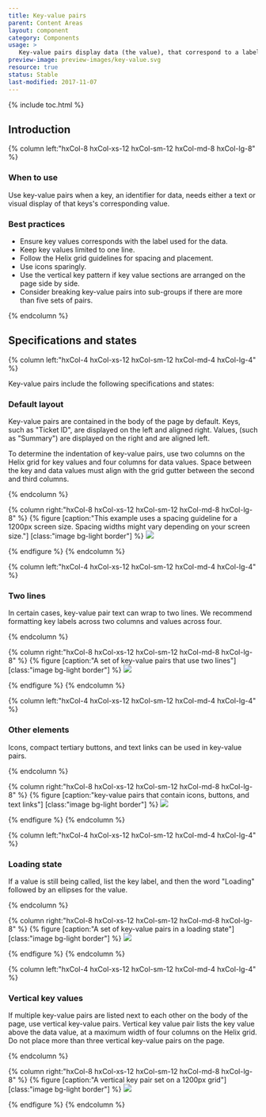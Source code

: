 ```yaml
---
title: Key-value pairs
parent: Content Areas
layout: component
category: Components
usage: >
   Key-value pairs display data (the value), that correspond to a label (the key). Color and alignment of key-value pairs allow the user to scan the page quickly for relevant data.
preview-image: preview-images/key-value.svg
resource: true
status: Stable
last-modified: 2017-11-07
---
```


{% include toc.html %}

## Introduction

<div class="hxRow">

{% column left:"hxCol-8 hxCol-xs-12 hxCol-sm-12 hxCol-md-8 hxCol-lg-8" %}

### When to use

Use key-value pairs when a key, an identifier for data, needs either a text or visual display of that keys's corresponding value.

### Best practices

- Ensure key values corresponds with the label used for the data.
- Keep key values limited to one line.
- Follow the Helix grid guidelines for spacing and placement.
- Use icons sparingly.
- Use the vertical key pattern if key value sections are arranged on the page side by side.
- Consider breaking key-value pairs into sub-groups if there are more than five sets of pairs.

{% endcolumn %}
</div>

## Specifications and states

<div class="hxRow">
{% column left:"hxCol-4 hxCol-xs-12 hxCol-sm-12 hxCol-md-4 hxCol-lg-4" %}

Key-value pairs include the following specifications and states:

### Default layout

Key-value pairs are contained in the body of the page by default. Keys, such as "Ticket ID", are displayed on the left and aligned right. Values, (such as "Summary") are displayed on the right and are aligned left.

To determine the indentation of key-value pairs, use two columns on the Helix grid for key values and four columns for data values. Space between the key and data values must align with the grid gutter between the second and third columns.

{% endcolumn %}

{% column right:"hxCol-8 hxCol-xs-12 hxCol-sm-12 hxCol-md-8 hxCol-lg-8" %}
{% figure [caption:"This example uses a spacing guideline for a 1200px screen size. Spacing widths might vary depending on your screen size."] [class:"image bg-light border"] %}
![]({{site.url}}/assets/images/components/content-areas/key-pairs/keypairs-default-layout.svg)

{% endfigure %}
{% endcolumn %}

{% column left:"hxCol-4 hxCol-xs-12 hxCol-sm-12 hxCol-md-4 hxCol-lg-4" %}

### Two lines

In certain cases, key-value pair text can wrap to two lines. We recommend formatting key labels across two columns and values across four.

{% endcolumn %}

{% column right:"hxCol-8 hxCol-xs-12 hxCol-sm-12 hxCol-md-8 hxCol-lg-8" %}
{% figure [caption:"A set of key-value pairs that use two lines"] [class:"image bg-light border"] %}
![]({{site.url}}/assets/images/components/content-areas/key-pairs/keypairs-two-lines.svg)

{% endfigure %}
{% endcolumn %}

{% column left:"hxCol-4 hxCol-xs-12 hxCol-sm-12 hxCol-md-4 hxCol-lg-4" %}

### Other elements

Icons, compact tertiary buttons, and text links can be used in key-value pairs.

{% endcolumn %}

{% column right:"hxCol-8 hxCol-xs-12 hxCol-sm-12 hxCol-md-8 hxCol-lg-8" %}
{% figure [caption:"key-value pairs that contain icons, buttons, and text links"] [class:"image bg-light border"] %}
![]({{site.url}}/assets/images/components/content-areas/key-pairs/keypairs-other-elements.svg)

{% endfigure %}
{% endcolumn %}

{% column left:"hxCol-4 hxCol-xs-12 hxCol-sm-12 hxCol-md-4 hxCol-lg-4" %}

### Loading state

If a value is still being called, list the key label, and then the word "Loading" followed by an ellipses for the value.

{% endcolumn %}

{% column right:"hxCol-8 hxCol-xs-12 hxCol-sm-12 hxCol-md-8 hxCol-lg-8" %}
{% figure [caption:"A set of key-value pairs in a loading state"] [class:"image bg-light border"] %}
![]({{site.url}}/assets/images/components/content-areas/key-pairs/keypairs-loading-state.svg)

{% endfigure %}
{% endcolumn %}

{% column left:"hxCol-4 hxCol-xs-12 hxCol-sm-12 hxCol-md-4 hxCol-lg-4" %}

### Vertical key values

If multiple key-value pairs are listed next to each other on the body of the page, use vertical key-value pairs. Vertical key value pair lists the key value above the data value, at a maximum width of four columns on the Helix grid. Do not place more than three vertical key-value pairs on the page.

{% endcolumn %}

{% column right:"hxCol-8 hxCol-xs-12 hxCol-sm-12 hxCol-md-8 hxCol-lg-8" %}
{% figure [caption:"A vertical key pair set on a 1200px grid"] [class:"image bg-light border"] %}
![]({{site.url}}/assets/images/components/content-areas/key-pairs/keypairs-vertical-keyvalue.svg)

{% endfigure %}
{% endcolumn %}

</div>
